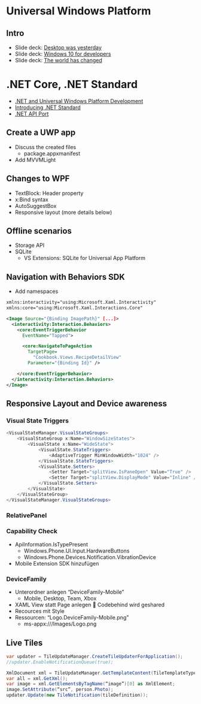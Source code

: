 # Universal Windows Platform

## Intro
* Slide deck: [Desktop was yesterday](uwp/slides/desktop-was-yesterday.pptx)
* Slide deck: [Windows 10 for developers](uwp/slides/windows10-for-developers.pptx)
* Slide deck: [The world has changed](uwp/slides/uwp-into.pptx)

# .NET Core, .NET Standard
* [.NET and Universal Windows Platform Development](https://msdn.microsoft.com/en-us/magazine/mt590967.aspx)
* [Introducing .NET Standard](https://blogs.msdn.microsoft.com/dotnet/2016/09/26/introducing-net-standard/)
* [.NET API Port](https://github.com/Microsoft/dotnet-apiport)

## Create a UWP app
* Discuss the created files
  * package.appxmanifest
* Add MVVMLight

## Changes to WPF
* TextBlock: Header property
* x:Bind syntax
* AutoSuggestBox
* Responsive layout (more details below)


## Offline scenarios
* Storage API
* SQLite
  * VS Extensions: SQLite for Universal App Platform

## Navigation with Behaviors SDK
* Add namespaces

```xml
xmlns:interactivity="using:Microsoft.Xaml.Interactivity"
xmlns:core="using:Microsoft.Xaml.Interactions.Core"

<Image Source="{Binding ImagePath}" [...]>
  <interactivity:Interaction.Behaviors>
    <core:EventTriggerBehavior 
      EventName="Tapped">

      <core:NavigateToPageAction 
        TargetPage=
          "Cookbook.Views.RecipeDetailView"
        Parameter="{Binding Id}" />

    </core:EventTriggerBehavior>
  </interactivity:Interaction.Behaviors>
</Image>
```

## Responsive Layout and Device awareness

### Visual State Triggers

```cs
<VisualStateManager.VisualStateGroups>
	<VisualStateGroup x:Name="WindowSizeStates">
		<VisualState x:Name="WideState">
			<VisualState.StateTriggers>
				<AdaptiveTrigger MinWindowWidth="1024" />
			</VisualState.StateTriggers>
			<VisualState.Setters>
				<Setter Target="splitView.IsPaneOpen" Value="True" />
				<Setter Target="splitView.DisplayMode" Value="Inline" />
			</VisualState.Setters>
		</VisualState>
	</VisualStateGroup>
</VisualStateManager.VisualStateGroups>
```

### RelativePanel


### Capability Check

* ApiInformation.IsTypePresent
  * Windows.Phone.UI.Input.HardwareButtons
  * Windows.Phone.Devices.Notification.VibrationDevice
* Mobile Extension SDK hinzufügen

### DeviceFamily

* Unterordner anlegen “DeviceFamily-Mobile”
    * Mobile, Desktop, Team, Xbox
* XAML View statt Page anlegen  Codebehind wird geshared
* Recources mit Style
* Ressourcen: “Logo.DeviceFamily-Mobile.png”
    * ms-appx:///Images/Logo.png

## Live Tiles

```cs
var updater = TileUpdateManager.CreateTileUpdaterForApplication();
//updater.EnableNotificationQueue(true);

XmlDocument xml = TileUpdateManager.GetTemplateContent(TileTemplateType.TileSquare150x150Image);
var all = xml.GetXml();
var image = xml.GetElementsByTagName(“image”)[0] as XmlElement;
image.SetAttribute(“src”, person.Photo);
updater.Update(new TileNotification(tileDefinition));
```

